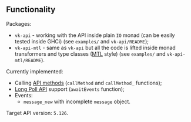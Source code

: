 ## Functionality

Packages:
- `vk-api` - working with the API inside plain `IO` monad (can be easily tested inside GHCi) (see
   `examples/` and `vk-api/README`);
- `vk-api-mtl` - same as `vk-api` but all the code is lifted inside monad transformers and type
   classes ([MTL](https://hackage.haskell.org/package/mtl) style) (see `examples/` and
   `vk-api-mtl/README`).

Currently implemented:
- Calling [API methods](https://vk.com/dev/methods) (`callMethod` and `callMethod_` functions);
- [Long Poll API](https://vk.com/dev/bots_longpoll) support (`awaitEvents` function);
- Events:
  - `message_new` with incomplete `message` object.

Target API version: `5.126`.
